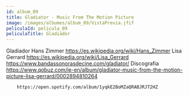 ```yaml
---
id: album_09
title: Gladiator - Music From The Motion Picture
image: /images/albumes/album_09/VistaPrevia.jfif
peliculaId: pelicula_09
peliculaTitle: Gladiador
---
```


Gladiador
	Hans Zimmer
		https://es.wikipedia.org/wiki/Hans_Zimmer
	Lisa Gerrard
		https://es.wikipedia.org/wiki/Lisa_Gerrard
	https://www.bandassonorasdecine.com/gladiator/
	Discografia
		https://www.qobuz.com/ie-en/album/gladiator-music-from-the-motion-picture-lisa-gerrard/0002894810264

		https://open.spotify.com/album/1yqkE2BoMZaQRABJRJT2HZ